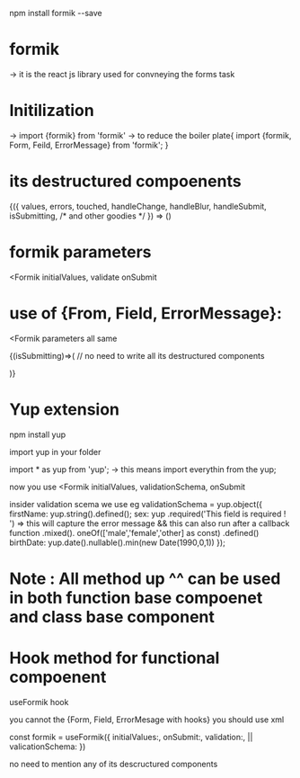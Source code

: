  npm install formik --save
# formik
-> it is the react js library used for convneying the forms task

# Initilization
-> import {formik} from 'formik'
-> to reduce the boiler plate{
    import {formik, Form, Feild, ErrorMessage} from 'formik';
}
# its destructured compoenents
{({
         values,
         errors,
         touched,
         handleChange,
         handleBlur,
         handleSubmit,
         isSubmitting,
         /* and other goodies */
       }) => ()


# formik parameters
<Formik
initialValues,
validate
onSubmit
>

# use of {From, Field, ErrorMessage}:

<Formik
parameters all same
>

{(isSubmitting)=>(   // no need to write all its destructured components

)}
</Formik>

# Yup extension
npm install yup

import yup in your folder

import * as yup from 'yup'; -> this means import everythin from the yup;


now you use 
<Formik
initialValues,
validationSchema,
onSubmit
></Formik>

insider validation scema we use
eg 
validationSchema = yup.object({
  firstName: yup.string().defined();
  sex: yup
  .required('This field is required ! ')  => this will capture the error message && this can also run after a callback function
  .mixed().
  oneOf(['male','female','other] as const)
  .defined()
  birthDate: yup.date().nullable().min(new Date(1990,0,1))
});

# Note : All method up ^^ can be used in both function base compoenet and class base component


# Hook method for functional compoenent

useFormik hook

you cannot the {Form, Field, ErrorMesage with hooks}
you should use xml 

const formik = useFormik({
  initialValues:,
  onSubmit:,
  validation:,   || valicationSchema:
})

no need to mention any of its descructured components

